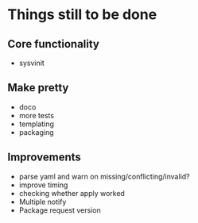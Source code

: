 # Things still to be done

## Core functionality
* sysvinit

## Make pretty
* doco
* more tests
* templating
* packaging

## Improvements
* parse yaml and warn on missing/conflicting/invalid?
* improve timing
* checking whether apply worked
* Multiple notify
* Package request version
